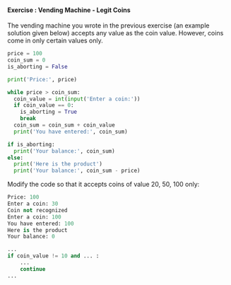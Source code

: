 #### Exercise : Vending Machine - Legit Coins

The vending machine you wrote in the previous exercise (an example solution given below) accepts any value as the coin value. However, coins come in only certain values only.
```python
price = 100
coin_sum = 0
is_aborting = False

print('Price:', price)

while price > coin_sum:
  coin_value = int(input('Enter a coin:'))
  if coin_value == 0:
    is_aborting = True
    break
  coin_sum = coin_sum + coin_value
  print('You have entered:', coin_sum)

if is_aborting:
  print('Your balance:', coin_sum)
else:
  print('Here is the product')
  print('Your balance:', coin_sum - price)
```

Modify the code so that it accepts coins of value 20, 50, 100 only:

```python
Price: 100
Enter a coin: 30
Coin not recognized
Enter a coin: 100
You have entered: 100
Here is the product
Your balance: 0
```

<panel type="seamless" header=":bulb: see hint">

```python
...
if coin_value != 10 and ... :
    ...
    continue
...
```
</panel>